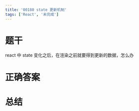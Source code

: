 ```yaml
---
title: '00180 state 更新机制'
tags: ['React', '未完成']
---
```


# 题干

react 中 state 变化之后，在渲染之前就要得到更新的数据，怎么办

# 正确答案



# 总结



<script>
  function func() {

  }
  
</script>